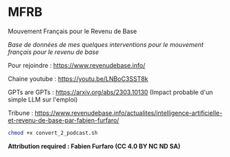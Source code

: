 # MFRB
Mouvement Français pour le Revenu de Base

*Base de données de mes quelques interventions pour le mouvement français pour le revenu de base*

Pour rejoindre : https://www.revenudebase.info/

Chaine youtube : https://youtu.be/LNBoC3SST8k

GPTs are GPTs : https://arxiv.org/abs/2303.10130 (Impact probable d'un simple LLM sur l'emploi)

Tribune : https://www.revenudebase.info/actualites/intelligence-artificielle-et-revenu-de-base-par-fabien-furfaro/


```sh
chmod +x convert_2_podcast.sh
```

**Attribution required : Fabien Furfaro (CC 4.0 BY NC ND SA)**
